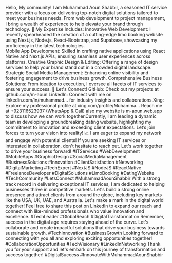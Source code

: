 Hello, My community!
I am Muhammad Aoun Shabbir, a seasoned IT service provider with a focus on delivering top-notch digital solutions tailored to meet your business needs. From web development to project management, I bring a wealth of experience to help elevate your brand through technology.
🌟 My Expertise Includes:
Innovative Web Development: I recently spearheaded the creation of a cutting-edge limo booking website using Next.js, Node.js, React-Bootstrap, and Supabase, showcasing my proficiency in the latest technologies.      
Mobile App Development: Skilled in crafting native applications using React Native and Next.js APIs, ensuring seamless user experiences across platforms.
Creative Graphic Design & Editing: Offering a range of design services to help your brand stand out in a crowded digital landscape.
Strategic Social Media Management: Enhancing online visibility and fostering engagement to drive business growth.
Comprehensive Business Solutions: From ideation to execution, I oversee all facets of IT services to ensure your success.
🤝 Let's Connect!
GitHub: Check out my projects at github.com/m-aoun 
LinkedIn: Connect with me on linkedin.com/in/muhammad… for industry insights and collaborations.Xing: Explore my professional profile at xing.com/profile/Muhamma… Reach me at +923116523937 (WhatsApp & Call)  also my website is m-aoun.web.app   to discuss how we can work together.Currently, I am leading a dynamic team in developing a groundbreaking dating website, highlighting my commitment to innovation and exceeding client expectations. Let’s join forces to turn your vision into reality!
📈 I am eager to expand my network and engage with potential clients! If you are seeking IT services or interested in collaboration, don't hesitate to reach out. Let's work together to drive your business forward! #ITServices #WebDevelopment #MobileApps #GraphicDesign #SocialMediaManagement #BusinessSolutions #Innovation #ClientSatisfaction #Networking #DigitalMarketing #TechExpert #NextJS #NodeJS #ReactNative #FreelanceDeveloper #DigitalSolutions #LimoBooking #DatingWebsite #TechCommunity #LetsConnect #MuhammadAounShabbir
With a strong track record in delivering exceptional IT services, I am dedicated to helping businesses thrive in competitive markets. Let's build a strong online presence and attract clients from around the globe, including key markets like the USA, UK, UAE, and Australia.
Let's make a mark in the digital world together! Feel free to share this post on LinkedIn to expand our reach and connect with like-minded professionals who value innovation and excellence. #TechLeader #GlobalReach #DigitalTransformation
Remember, success in the digital age requires staying ahead of the curve. Let's collaborate and create impactful solutions that drive your business towards sustainable growth. #TechInnovation #BusinessGrowth
Looking forward to connecting with you all and exploring exciting opportunities together! #CollaborationOpportunities #TechVisionary #LinkedInNetworking
Thank you for your support and let's embark on this journey of transformation and success together! #DigitalSuccess #InnovateWithMuhammadAounShabbir                                              
